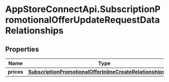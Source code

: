# AppStoreConnectApi.SubscriptionPromotionalOfferUpdateRequestDataRelationships

## Properties

Name | Type | Description | Notes
------------ | ------------- | ------------- | -------------
**prices** | [**SubscriptionPromotionalOfferInlineCreateRelationshipsPrices**](SubscriptionPromotionalOfferInlineCreateRelationshipsPrices.md) |  | [optional] 


